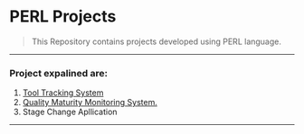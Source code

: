 # PERL Projects
>This Repository contains projects developed using PERL language.
---

### Project expalined are:
1. [Tool Tracking System](https://github.com/ankesh-verma/PERL/tree/main/FasTrack%20Tool%20Tracker)
2. [Quality Maturity Monitoring System.](https://github.com/ankesh-verma/PERL/tree/main/Quality_Maturity_Monitoring)
3. Stage Change Apllication
***
